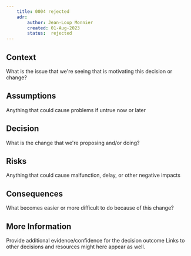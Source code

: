 ```yaml
---
    title: 0004 rejected
    adr:
        author: Jean-Loup Monnier
        created: 01-Aug-2023
        status:  rejected
---
```


## Context

What is the issue that we're seeing that is motivating this decision or change?

## Assumptions
Anything that could cause problems if untrue now or later

## Decision

What is the change that we're proposing and/or doing?

## Risks
Anything that could cause malfunction, delay, or other negative impacts

## Consequences

What becomes easier or more difficult to do because of this change?


## More Information
Provide additional evidence/confidence for the decision outcome
Links to other decisions and resources might here appear as well.
